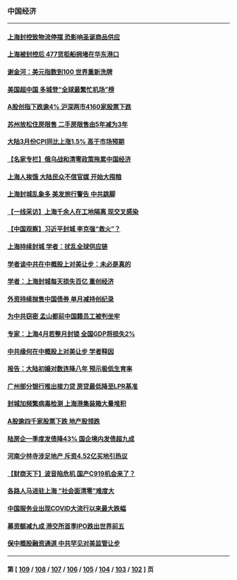 ### 中国经济
---
#### [上海封控致物流停摆 恐影响圣诞商品供应](../../pages/ncid283/n13709443.md) 
#### [上海被封控后 477货柜船拥堵在华东港口](../../pages/ncid283/n13709351.md) 
#### [谢金河：美元指数到100 世界重新洗牌](../../pages/ncid283/n13709146.md) 
#### [美国超中国 多城登“全球最繁忙机场”榜](../../pages/ncid283/n13709107.md) 
#### [A股创指下跌逾4% 沪深两市4160家股票下跌](../../pages/ncid283/n13708995.md) 
#### [苏州放松住房限售 二手房限售由5年减为3年](../../pages/ncid283/n13708821.md) 
#### [大陆3月份CPI同比上涨1.5% 高于市场预期](../../pages/ncid283/n13708636.md) 
#### [【名家专栏】俄乌战和清零政策拖累中国经济](../../pages/ncid283/n13708632.md) 
#### [上海人挨饿 大陆民众不信官媒 开始大囤粮](../../pages/ncid283/n13708444.md) 
#### [上海封城乱象多 美发旅行警告 中共跳脚](../../pages/ncid283/n13708361.md) 
#### [【一线采访】上海千余人在工地隔离 现交叉感染](../../pages/ncid283/n13708042.md) 
#### [【中国观察】习近平封城 李克强“救火”？](../../pages/ncid283/n13706121.md) 
#### [上海持续封城 学者：扰乱全球供应链](../../pages/ncid283/n13706609.md) 
#### [学者谈中共在中概股上对美让步：未必是真的](../../pages/ncid283/n13706020.md) 
#### [学者：上海封城每天损失百亿 重创经济](../../pages/ncid283/n13705947.md) 
#### [外资持续抛售中国债券 单月减持创纪录](../../pages/ncid283/n13705447.md) 
#### [为中共窃密 孟山都前中国籍员工被判坐牢](../../pages/ncid283/n13705118.md) 
#### [专家：上海4月若整月封锁 全国GDP将损失2%](../../pages/ncid283/n13704974.md) 
#### [中共缘何在中概股上对美让步 学者释因](../../pages/ncid283/n13703564.md) 
#### [报告：大陆初婚对数连降八年 预示极低生育率](../../pages/ncid283/n13704207.md) 
#### [广州部分银行推出接力贷 房贷最低降至LPR基准](../../pages/ncid283/n13703451.md) 
#### [封城加频繁病毒检测 上海港集装箱大量堆积](../../pages/ncid283/n13702521.md) 
#### [A股逾四千家股票下跌 地产股领跌](../../pages/ncid283/n13701735.md) 
#### [陆房企一季度发债降43% 国企境内发债超九成](../../pages/ncid283/n13701051.md) 
#### [河南少林寺涉足地产 斥资4.52亿买地引热议](../../pages/ncid283/n13700765.md) 
#### [【财商天下】波音陷危机 国产C919机会来了？](../../pages/ncid283/n13700383.md) 
#### [各路人马进驻上海 “社会面清零”难度大](../../pages/ncid283/n13700145.md) 
#### [中国服务业出现COVID大流行以来最大跌幅](../../pages/ncid283/n13699890.md) 
#### [募资额减九成 港交所首季IPO跌出世界前五](../../pages/ncid283/n13699964.md) 
#### [保中概股融资通道 中共罕见对美监管让步](../../pages/ncid283/n13698457.md) 

---
#### 第 [ [109](./109.md) / [108](./108.md) / [107](./107.md) / [106](./106.md) / [105](./105.md) / [104](./104.md) / [103](./103.md) / [102](./102.md) ] 页
